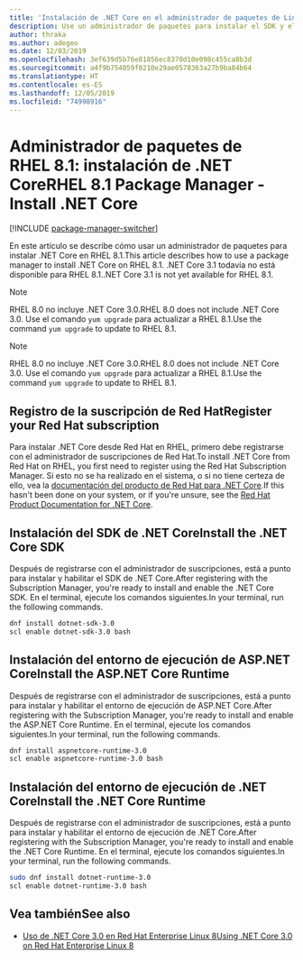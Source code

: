 ```yaml
---
title: 'Instalación de .NET Core en el administrador de paquetes de Linux RHEL 8.1: .NET Core'
description: Use un administrador de paquetes para instalar el SDK y el entorno de ejecución de .NET Core en RHEL 8.1.
author: thraka
ms.author: adegeo
ms.date: 12/03/2019
ms.openlocfilehash: 3ef639d5b76e81856ec8370d10e098c455ca8b3d
ms.sourcegitcommit: a4f9b754059f0210e29ae0578363a27b9ba84b64
ms.translationtype: HT
ms.contentlocale: es-ES
ms.lasthandoff: 12/05/2019
ms.locfileid: "74998916"
---
```

# <a name="rhel-81-package-manager---install-net-core"></a><span data-ttu-id="37147-103">Administrador de paquetes de RHEL 8.1: instalación de .NET Core</span><span class="sxs-lookup"><span data-stu-id="37147-103">RHEL 8.1 Package Manager - Install .NET Core</span></span>

[!INCLUDE [package-manager-switcher](includes/package-manager-switcher.md)]

<span data-ttu-id="37147-104">En este artículo se describe cómo usar un administrador de paquetes para instalar .NET Core en RHEL 8.1.</span><span class="sxs-lookup"><span data-stu-id="37147-104">This article describes how to use a package manager to install .NET Core on RHEL 8.1.</span></span> <span data-ttu-id="37147-105">.NET Core 3.1 todavía no está disponible para RHEL 8.1.</span><span class="sxs-lookup"><span data-stu-id="37147-105">.NET Core 3.1 is not yet available for RHEL 8.1.</span></span>

> [!NOTE]
> <span data-ttu-id="37147-106">RHEL 8.0 no incluye .NET Core 3.0.</span><span class="sxs-lookup"><span data-stu-id="37147-106">RHEL 8.0 does not include .NET Core 3.0.</span></span> <span data-ttu-id="37147-107">Use el comando `yum upgrade` para actualizar a RHEL 8.1.</span><span class="sxs-lookup"><span data-stu-id="37147-107">Use the command `yum upgrade` to update to RHEL 8.1.</span></span>

> [!NOTE]
> <span data-ttu-id="37147-108">RHEL 8.0 no incluye .NET Core 3.0.</span><span class="sxs-lookup"><span data-stu-id="37147-108">RHEL 8.0 does not include .NET Core 3.0.</span></span> <span data-ttu-id="37147-109">Use el comando `yum upgrade` para actualizar a RHEL 8.1.</span><span class="sxs-lookup"><span data-stu-id="37147-109">Use the command `yum upgrade` to update to RHEL 8.1.</span></span>

## <a name="register-your-red-hat-subscription"></a><span data-ttu-id="37147-110">Registro de la suscripción de Red Hat</span><span class="sxs-lookup"><span data-stu-id="37147-110">Register your Red Hat subscription</span></span>

<span data-ttu-id="37147-111">Para instalar .NET Core desde Red Hat en RHEL, primero debe registrarse con el administrador de suscripciones de Red Hat.</span><span class="sxs-lookup"><span data-stu-id="37147-111">To install .NET Core from Red Hat on RHEL, you first need to register using the Red Hat Subscription Manager.</span></span> <span data-ttu-id="37147-112">Si esto no se ha realizado en el sistema, o si no tiene certeza de ello, vea la [documentación del producto de Red Hat para .NET Core](https://access.redhat.com/documentation/net_core/).</span><span class="sxs-lookup"><span data-stu-id="37147-112">If this hasn't been done on your system, or if you're unsure, see the [Red Hat Product Documentation for .NET Core](https://access.redhat.com/documentation/net_core/).</span></span>

## <a name="install-the-net-core-sdk"></a><span data-ttu-id="37147-113">Instalación del SDK de .NET Core</span><span class="sxs-lookup"><span data-stu-id="37147-113">Install the .NET Core SDK</span></span>

<span data-ttu-id="37147-114">Después de registrarse con el administrador de suscripciones, está a punto para instalar y habilitar el SDK de .NET Core.</span><span class="sxs-lookup"><span data-stu-id="37147-114">After registering with the Subscription Manager, you're ready to install and enable the .NET Core SDK.</span></span> <span data-ttu-id="37147-115">En el terminal, ejecute los comandos siguientes.</span><span class="sxs-lookup"><span data-stu-id="37147-115">In your terminal, run the following commands.</span></span>

```bash
dnf install dotnet-sdk-3.0
scl enable dotnet-sdk-3.0 bash
```

## <a name="install-the-aspnet-core-runtime"></a><span data-ttu-id="37147-116">Instalación del entorno de ejecución de ASP.NET Core</span><span class="sxs-lookup"><span data-stu-id="37147-116">Install the ASP.NET Core Runtime</span></span>

<span data-ttu-id="37147-117">Después de registrarse con el administrador de suscripciones, está a punto para instalar y habilitar el entorno de ejecución de ASP.NET Core.</span><span class="sxs-lookup"><span data-stu-id="37147-117">After registering with the Subscription Manager, you're ready to install and enable the ASP.NET Core Runtime.</span></span> <span data-ttu-id="37147-118">En el terminal, ejecute los comandos siguientes.</span><span class="sxs-lookup"><span data-stu-id="37147-118">In your terminal, run the following commands.</span></span>

<!-- TODO: is this the correct value? Taken from the webpage but it doesn't have aspnet in the name -->
```bash
dnf install aspnetcore-runtime-3.0
scl enable aspnetcore-runtime-3.0 bash
```

## <a name="install-the-net-core-runtime"></a><span data-ttu-id="37147-119">Instalación del entorno de ejecución de .NET Core</span><span class="sxs-lookup"><span data-stu-id="37147-119">Install the .NET Core Runtime</span></span>

<span data-ttu-id="37147-120">Después de registrarse con el administrador de suscripciones, está a punto para instalar y habilitar el entorno de ejecución de .NET Core.</span><span class="sxs-lookup"><span data-stu-id="37147-120">After registering with the Subscription Manager, you're ready to install and enable the .NET Core Runtime.</span></span> <span data-ttu-id="37147-121">En el terminal, ejecute los comandos siguientes.</span><span class="sxs-lookup"><span data-stu-id="37147-121">In your terminal, run the following commands.</span></span>

```bash
sudo dnf install dotnet-runtime-3.0
scl enable dotnet-runtime-3.0 bash
```

## <a name="see-also"></a><span data-ttu-id="37147-122">Vea también</span><span class="sxs-lookup"><span data-stu-id="37147-122">See also</span></span>

- [<span data-ttu-id="37147-123">Uso de .NET Core 3.0 en Red Hat Enterprise Linux 8</span><span class="sxs-lookup"><span data-stu-id="37147-123">Using .NET Core 3.0 on Red Hat Enterprise Linux 8</span></span>](https://access.redhat.com/documentation/en-us/net_core/3.0/html/getting_started_guide_for_rhel_8/gs_install_dotnet)
